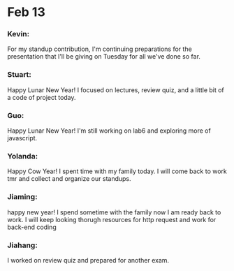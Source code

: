 # Feb 13
### Kevin:
For my standup contribution, I'm continuing preparations for the presentation that I'll be giving on Tuesday for all we've done so far.

### Stuart:
Happy Lunar New Year!
I focused on lectures, review quiz, and a little bit of a code of project today.

### Guo:
Happy Lunar New Year! I'm still working on lab6 and exploring more of javascript.

### Yolanda:
Happy Cow Year! I spent time with my family today. I will come back to work tmr and collect and organize our standups.

### Jiaming:
happy new year! I spend sometime with the family now I am ready back to work. I will keep looking thorugh resources for http request and work for back-end coding

### Jiahang:
I worked on review quiz and prepared for another exam.
